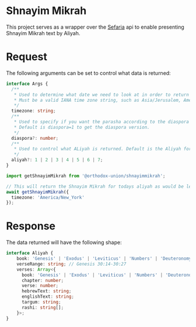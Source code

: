 # Shnayim Mikrah
This project serves as a wrapper over the [Sefaria](https://github.com/Sefaria/Sefaria-Project/wiki/API-Documentation) api to enable presenting Shnayim Mikrah text by Aliyah.

# Request
The following arguments can be set to control what data is returned:
```ts
interface Args {
  /**
   * Used to determine what date we need to look at in order to return the correct Aliyah
   * Must be a valid IANA time zone string, such as Asia/Jerusalem, America/New_York, Europe/Paris, etc.
   */
  timezone: string;
  /**
   * Used to specify if you want the parasha according to the diaspora calendar or according to the Israel calendar. 
   * Default is diaspora=1 to get the diaspora version.
   */
  diaspora?: number;
  /**
   * Used to control what ALiyah is returned. Default is the Aliyah for the day of the week.
   */
  aliyah?: 1 | 2 | 3 | 4 | 5 | 6 | 7; 
}
```

```ts
import getShnayimMikrah from '@orthodox-union/shnayimmikrah';

// This will return the Shnayim Mikrah for todays aliyah as would be leined in the America/New_York timezone.
await getShnayimMikrah({
  timezone: 'America/New_York'
});
```

# Response
The data returned will have the following shape:
```ts
interface Aliyah {
    book: 'Genesis' | 'Exodus' | 'Leviticus' | 'Numbers' | 'Deuteronomy';
    verseRange: string; // Genesis 30:14-30:27
    verses: Array<{
      book: 'Genesis' | 'Exodus' | 'Leviticus' | 'Numbers' | 'Deuteronomy';
      chapter: number;
      verse: number;
      hebrewText: string;
      englishText: string;
      targum: string;
      rashi: string[];
    }>;
}
```
